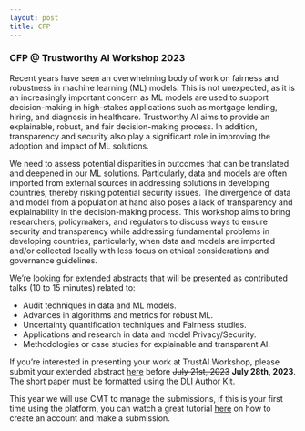 ```yaml
---
layout: post
title: CFP
---
```


### CFP @ Trustworthy AI Workshop 2023
Recent years have seen an overwhelming body of work on fairness and robustness in machine learning (ML) models. This is not unexpected, as it is an increasingly important concern as ML models are used to support decision-making in high-stakes applications such as mortgage lending, hiring, and diagnosis in healthcare. Trustworthy AI aims to provide an explainable, robust, and fair decision-making process. In addition, transparency and security also play a significant role in improving the adoption and impact of ML solutions.
 
We need to assess potential disparities in outcomes that can be translated and deepened in our ML solutions. Particularly, data and models are often imported from external sources in addressing solutions in developing countries, thereby risking potential security issues. The divergence of data and model from a population at hand also poses a lack of transparency and explainability in the decision-making process. This workshop aims to bring researchers, policymakers, and regulators to discuss ways to ensure security and transparency while addressing fundamental problems in developing countries, particularly, when data and models are imported and/or collected locally with less focus on ethical considerations and governance guidelines.

We’re looking for extended abstracts that will be presented as contributed talks (10 to 15 minutes) related to:
- Audit techniques in data and  ML models.
- Advances in algorithms and metrics for robust ML.
- Uncertainty quantification techniques and Fairness studies.
- Applications and research in data and model Privacy/Security.
- Methodologies or case studies for explainable and transparent AI.

If you’re interested in presenting your work at TrustAI Workshop, please submit your extended abstract [here](https://cmt3.research.microsoft.com/TrustMLDeepIndaba2023)  before ~~July 21st, 2023~~ **July 28th, 2023**.  The short paper must be formatted using the [DLI Author Kit](https://drive.google.com/drive/folders/1K8yBWIkQMO0D5o_XfY6K63MI3RzGopAf?usp=share_link).

This year we will use CMT to manage the submissions, if this is your first time using the platform, you can watch a great tutorial [here](https://www.youtube.com/watch?v=2wNEfoxcRYw&ab_channel=FES-CongressonFoodandEnvironmentalSecurity) on how to create an account and make a submission. 
